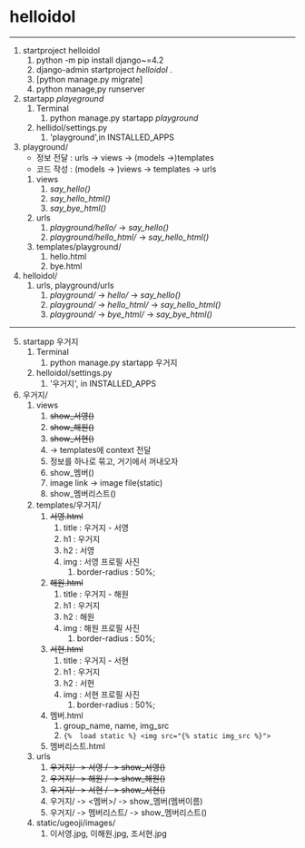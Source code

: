 # helloidol

---

1. startproject helloidol
    1. python -m pip install django~=4.2
    2. django-admin startproject _helloidol_ .
    3. [python manage.py migrate]
    4. python manage,py runserver
2. startapp _playeground_
   1. Terminal
      1. python manage.py startapp _playground_
   2. hellidol/settings.py
      1. 'playground',in INSTALLED_APPS
3. playground/
   - 정보 전달 : urls -> views -> (models ->)templates
   - 코드 작성 : (models -> )views -> templates -> urls
   1. views
      1. _say_hello()_
      2. _say_hello_html()_
      3. _say_bye_html()_
   2. urls
      1. _playground/hello/_ -> _say_hello()_
      2. _playground/hello_html/_ -> _say_hello_html()_
   3. templates/playground/
      1. hello.html
      2. bye.html
4. helloidol/
   1. urls, playground/urls
      1. _playground/_ -> _hello/_ -> _say_hello()_
      2. _playground/_ -> _hello_html/_ -> _say_hello_html()_
      3. _playground/_ -> _bye_html/_ -> _say_bye_html()_
---
5. startapp 우거지
   1. Terminal
      1. python manage.py startapp 우거지
   2. helloidol/settings.py
      1. '우거지', in INSTALLED_APPS
6. 우거지/
   1. views
      1. ~~show_서영()~~
      2. ~~show_해원()~~
      3. ~~show_서현()~~
      4. -> templates에 context 전달
      5. 정보를 하나로 묶고, 거기에서 꺼내오자
      6. show_멤버()
      7. image link -> image file(static)
      8. show_멤버리스트()
   2. templates/우거지/
      1. ~~서영.html~~
         1. title : 우거지 - 서영
         2. h1 : 우거지
         3. h2 : 서영
         4. img : 서영 프로필 사진
            1. border-radius : 50%;
      2. ~~해원.html~~
         1. title : 우거지 - 해원
         2. h1 : 우거지
         3. h2 : 해원
         4. img : 해원 프로필 사진
            1. border-radius : 50%;
      3. ~~서현.html~~
         1. title : 우거지 - 서현
         2. h1 : 우거지
         3. h2 : 서현
         4. img : 서현 프로필 사진
            1. border-radius : 50%;
      4. 멤버.html
         1. group_name, name, img_src
         2. `{%  load static %} <img src="{% static img_src %}">`
      5. 멤버리스트.html
   3. urls
      1. ~~우거지/ -> 서영 / -> show_서영()~~
      2. ~~우거지/ -> 해원 / -> show_해원()~~
      3. ~~우거지/ -> 서현 / -> show_서현()~~
      4. 우거지/ -> <멤버>/ -> show_멤버(멤버이름)
      5. 우거지/ -> 멤버리스트/ -> show_멤버리스트()
   4. static/ugeoji/images/
      1. 이서영.jpg, 이해원.jpg, 조서현.jpg